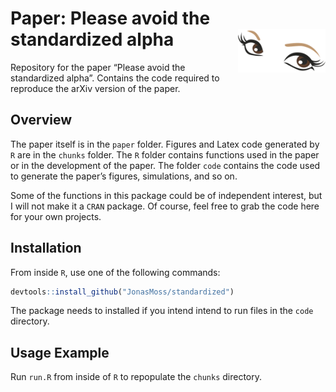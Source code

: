 
<!-- README.md is generated from README.Rmd. Please edit that file -->

# Paper: Please avoid the standardized alpha <img src="man/figures/logo.png" align="right" width="140" height="70" />

<!--[![Build Status](https://travis-ci.org/JonasMoss/standardized.svg?branch=master)](https://travis-ci.org/JonasMoss/standardized) -->

<!--[![AppVeyor Build Status](https://ci.appveyor.com/api/projects/status/github/JonasMoss/standardized?branch=master&svg=true)](https://ci.appveyor.com/project/JonasMoss/standardized) -->

<!--[![CircleCI build status](https://circleci.com/gh/JonasMoss/standardized.svg?style=svg)](https://circleci.com/gh/JonasMoss/standardized)
[![Project Status: Active – The project has reached a stable, usable state and is being actively developed.](https://www.repostatus.org/badges/latest/active.svg)](https://www.repostatus.org/#active)-->

<!--[![Project Status: Unsupported – The project has reached a stable, usable state but the author(s) have ceased all work on it. A new maintainer may be desired.](https://www.repostatus.org/badges/latest/unsupported.svg)](https://www.repostatus.org/#unsupported) -->

<!--[![DOI](https://zenodo.org/badge/120678148.svg)](https://zenodo.org/badge/latestdoi/120678148) -->

Repository for the paper “Please avoid the standardized alpha”. Contains
the code required to reproduce the arXiv version of the paper.

## Overview

The paper itself is in the `paper` folder. Figures and Latex code
generated by `R` are in the `chunks` folder. The `R` folder contains
functions used in the paper or in the development of the paper. The
folder `code` contains the code used to generate the paper’s figures,
simulations, and so on.

Some of the functions in this package could be of independent interest,
but I will not make it a `CRAN` package. Of course, feel free to grab
the code here for your own projects.

## Installation

From inside `R`, use one of the following commands:

``` r
devtools::install_github("JonasMoss/standardized")
```

The package needs to installed if you intend intend to run files in the
`code` directory.

## Usage Example

Run `run.R` from inside of `R` to repopulate the `chunks` directory.
